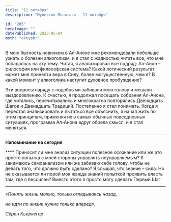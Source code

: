 ```yaml
---
title: "11 октября"
description: "Мужество Меняться - 11 октября"

id: "285"
heroImage: ""
datePublished: 2023-05-04
moth: "oktyabr"
---
```


В мою бытность новичком в Ал-Аноне мне рекомендовали побольше узнать о болезни
алкоголизм, и я стал с жадностью читать все, что мне попадалось на эту тему.
Читая, я анализировал все подряд: Ал-Анон – философия или философская система?
Какой логический результат может мне принести вера в Силу, более
могущественную, чем я? В какой момент у алкоголика наступит духовное
пробуждение?

Эти вопросы наряду с подобными забивали мою голову и мешали выздоровлению. К
счастью, я продолжал посещать собрания Ал-Анона, где читались, перечитывались
и многократно повторялись Двенадцать Шагов и Двенадцать Традиций. Постепенно я
стал понимать. Когда я перестал анализировать и пытаться все объяснить, я
начал жить по этим принципам, применяя их в самых обычных повседневных
ситуациях, программа Ал-Анона вдруг обрела смысл, и я стал меняться.

---

**Напоминание на сегодня**

\*\*\*\* Приносит ли мне анализ ситуации полезное осознание или же это просто
попытка с моей стороны управлять неуправляемым? Я занимаюсь самоанализом или
же забиваю себе голову, чтобы не делать того, что должно быть сделано? Я
слышал, что знание – сила. Но не оказывается ли порой моя жажда знаний
попыткой проявить власть там, где я бессилен? Вместо этого я просто могу
сделать Первый Шаг

---

_«Понять жизнь можно, только оглядываясь назад,_

_но идти по жизни нужно только вперед»._

_Сёрен Кьеркегор_
